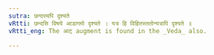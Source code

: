 ```yaml
---
sutra: छन्दस्यपि दृश्यते
vRtti: छन्दसि विषये आडागमो दृश्यते । यत्र हि विहितस्ततोन्यत्रापि दृश्यते ॥
vRtti_eng: The आट् augment is found in the _Veda_ also.

---
```

